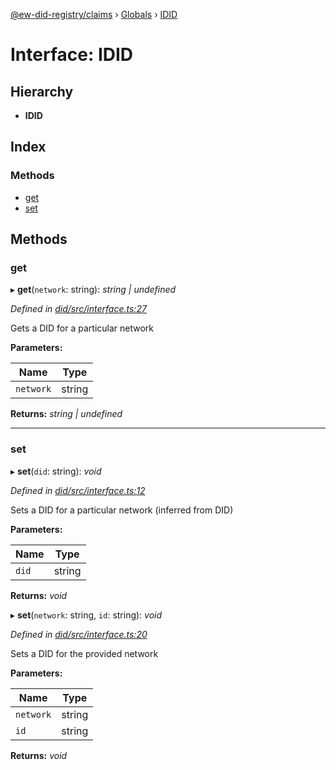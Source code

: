 [@ew-did-registry/claims](../README.md) › [Globals](../globals.md) › [IDID](idid.md)

# Interface: IDID

## Hierarchy

* **IDID**

## Index

### Methods

* [get](idid.md#get)
* [set](idid.md#set)

## Methods

###  get

▸ **get**(`network`: string): *string | undefined*

*Defined in [did/src/interface.ts:27](https://github.com/energywebfoundation/ew-did-registry/blob/4272b28/packages/did/src/interface.ts#L27)*

Gets a DID for a particular network

**Parameters:**

Name | Type |
------ | ------ |
`network` | string |

**Returns:** *string | undefined*

___

###  set

▸ **set**(`did`: string): *void*

*Defined in [did/src/interface.ts:12](https://github.com/energywebfoundation/ew-did-registry/blob/4272b28/packages/did/src/interface.ts#L12)*

Sets a DID for a particular network (inferred from DID)

**Parameters:**

Name | Type |
------ | ------ |
`did` | string |

**Returns:** *void*

▸ **set**(`network`: string, `id`: string): *void*

*Defined in [did/src/interface.ts:20](https://github.com/energywebfoundation/ew-did-registry/blob/4272b28/packages/did/src/interface.ts#L20)*

Sets a DID for the provided network

**Parameters:**

Name | Type |
------ | ------ |
`network` | string |
`id` | string |

**Returns:** *void*

